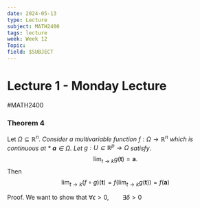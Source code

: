 ```yaml
---
date: 2024-05-13
type: Lecture
subject: MATH2400
tags: lecture
week: Week 12
Topic: 
field: $SUBJECT
---
```


# Lecture 1 - Monday Lecture
#MATH2400

### Theorem 4
Let $\Omega \subseteq \mathbb{R}^n$.
*Consider a multivariable function* $f: \Omega \to \mathbb{R}^n$ *which is continuous at * $\mathbf{a} \in \Omega$.
Let $g:U \subseteq \mathbb{R}^p \to \Omega$ satisfy*.
$$
\lim_{ t \to k }  g(\mathbf{t}) = \mathbf{a}.
$$
Then
$$
\lim_{ t \to k } (f \circ g)(\mathbf{t}) = f(\lim_{ t \to k } g(\mathbf{t})) = f(\mathbf{a})
$$

Proof. We want to show that $\forall \epsilon > 0, \qquad \exists \delta > 0$ 